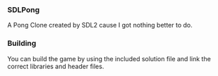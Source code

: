 ### SDLPong
A Pong Clone created by SDL2 cause I got nothing better to do.
### Building
You can build the game by using the included solution file and link the correct libraries and header files.
